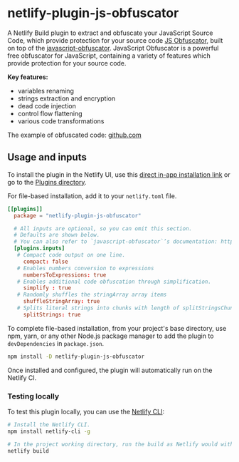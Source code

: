 # netlify-plugin-js-obfuscator

A Netlify Build plugin to extract and obfuscate your JavaScript Source Code, which provide protection for your source code [JS Obfuscator](https://github.com/iamanishroy/netlify-plugin-js-obfuscator), built on top of the [javascript-obfuscator](https://github.com/javascript-obfuscator/javascript-obfuscator). JavaScript Obfuscator is a powerful free obfuscator for JavaScript, containing a variety of features which provide protection for your source code.

**Key features:**
- variables renaming
- strings extraction and encryption
- dead code injection
- control flow flattening
- various code transformations

The example of obfuscated code: [github.com](https://github.com/javascript-obfuscator/javascript-obfuscator/blob/master/examples/javascript-obfuscator.js)

## Usage and inputs

To install the plugin in the Netlify UI, use this [direct in-app installation link](https://app.netlify.com/plugins/netlify-plugin-js-obfuscator/install) or go to the [Plugins directory](https://app.netlify.com/plugins).

For file-based installation, add it to your `netlify.toml` file.

```toml
[[plugins]]
  package = "netlify-plugin-js-obfuscator"

  # All inputs are optional, so you can omit this section.
  # Defaults are shown below.
  # You can also refer to `javascript-obfuscator`’s documentation: https://github.com/javascript-obfuscator/javascript-obfuscator.
  [plugins.inputs]
   # Compact code output on one line.
     compact: false
   # Enables numbers conversion to expressions
     numbersToExpressions: true
   # Enables additional code obfuscation through simplification.
     simplify : true
   # Randomly shuffles the stringArray array items
     shuffleStringArray: true
   # Splits literal strings into chunks with length of splitStringsChunkLength option value
     splitStrings: true
```

To complete file-based installation, from your project's base directory, use npm, yarn, or any other Node.js package manager to add the plugin to `devDependencies` in `package.json`.

```bash
npm install -D netlify-plugin-js-obfuscator
```

Once installed and configured, the plugin will automatically run on the Netlify CI.

### Testing locally

To test this plugin locally, you can use the [Netlify CLI](https://github.com/netlify/cli):

```bash
# Install the Netlify CLI.
npm install netlify-cli -g

# In the project working directory, run the build as Netlify would with the build bot.
netlify build
```
